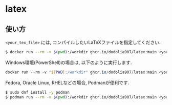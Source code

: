 # latex
## 使い方
`<your_tex_file>` には, コンパイルしたいLaTeXファイルを指定してください.
```bash
$ docker run --rm -v $(pwd):/workdir ghcr.io/dodolia907/latex:main <your_tex_file>.tex
```

Windows環境(PowerShell)の場合は, 以下のように実行します.
```powershell
docker run --rm -v "${PWD}:/workdir" ghcr.io/dodolia907/latex:main <your_tex_file>.tex
```

Fedora, Oracle Linux, RHELなどの場合, Podmanが便利です.
```bash
$ sudo dnf install -y podman
$ podman run --rm -v $(pwd):/workdir ghcr.io/dodolia907/latex:main <your_tex_file>.tex
```